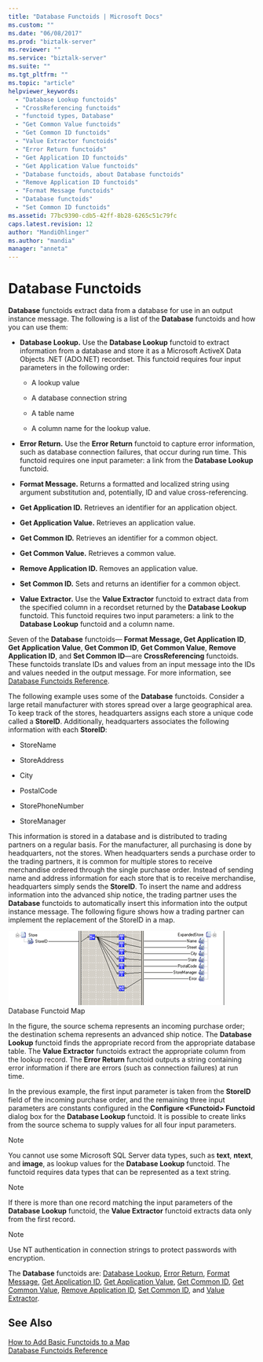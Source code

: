 ```yaml
---
title: "Database Functoids | Microsoft Docs"
ms.custom: ""
ms.date: "06/08/2017"
ms.prod: "biztalk-server"
ms.reviewer: ""
ms.service: "biztalk-server"
ms.suite: ""
ms.tgt_pltfrm: ""
ms.topic: "article"
helpviewer_keywords: 
  - "Database Lookup functoids"
  - "CrossReferencing functoids"
  - "functoid types, Database"
  - "Get Common Value functoids"
  - "Get Common ID functoids"
  - "Value Extractor functoids"
  - "Error Return functoids"
  - "Get Application ID functoids"
  - "Get Application Value functoids"
  - "Database functoids, about Database functoids"
  - "Remove Application ID functoids"
  - "Format Message functoids"
  - "Database functoids"
  - "Set Common ID functoids"
ms.assetid: 77bc9390-cdb5-42ff-8b28-6265c51c79fc
caps.latest.revision: 12
author: "MandiOhlinger"
ms.author: "mandia"
manager: "anneta"
---
```

# Database Functoids
**Database** functoids extract data from a database for use in an output instance message. The following is a list of the **Database** functoids and how you can use them:  
  
-   **Database Lookup.** Use the **Database Lookup** functoid to extract information from a database and store it as a Microsoft ActiveX Data Objects .NET (ADO.NET) recordset. This functoid requires four input parameters in the following order:  
  
    -   A lookup value  
  
    -   A database connection string  
  
    -   A table name  
  
    -   A column name for the lookup value.  
  
-   **Error Return.** Use the **Error Return** functoid to capture error information, such as database connection failures, that occur during run time. This functoid requires one input parameter: a link from the **Database Lookup** functoid.  
  
-   **Format Message.** Returns a formatted and localized string using argument substitution and, potentially, ID and value cross-referencing.  
  
-   **Get Application ID.** Retrieves an identifier for an application object.  
  
-   **Get Application Value.** Retrieves an application value.  
  
-   **Get Common ID.** Retrieves an identifier for a common object.  
  
-   **Get Common Value.** Retrieves a common value.  
  
-   **Remove Application ID.** Removes an application value.  
  
-   **Set Common ID.** Sets and returns an identifier for a common object.  
  
-   **Value Extractor.** Use the **Value Extractor** functoid to extract data from the specified column in a recordset returned by the **Database Lookup** functoid. This functoid requires two input parameters: a link to the **Database Lookup** functoid and a column name.  
  
 Seven of the **Database** functoids— **Format Message, Get Application ID**, **Get Application Value**, **Get Common ID**, **Get Common Value**, **Remove Application ID**, and **Set Common ID**—are **CrossReferencing** functoids. These functoids translate IDs and values from an input message into the IDs and values needed in the output message. For more information, see [Database Functoids Reference](../core/database-functoids-reference.md).  
  
 The following example uses some of the **Database** functoids. Consider a large retail manufacturer with stores spread over a large geographical area. To keep track of the stores, headquarters assigns each store a unique code called a **StoreID**. Additionally, headquarters associates the following information with each **StoreID**:  
  
-   StoreName  
  
-   StoreAddress  
  
-   City  
  
-   PostalCode  
  
-   StorePhoneNumber  
  
-   StoreManager  
  
 This information is stored in a database and is distributed to trading partners on a regular basis. For the manufacturer, all purchasing is done by headquarters, not the stores. When headquarters sends a purchase order to the trading partners, it is common for multiple stores to receive merchandise ordered through the single purchase order. Instead of sending name and address information for each store that is to receive merchandise, headquarters simply sends the **StoreID**. To insert the name and address information into the advanced ship notice, the trading partner uses the **Database** functoids to automatically insert this information into the output instance message. The following figure shows how a trading partner can implement the replacement of the StoreID in a map.  
  
 ![Map showing  different database functoids.](../core/media/origdbfunctoids.gif "origdbfunctoids")  
Database Functoid Map  
  
 In the figure, the source schema represents an incoming purchase order; the destination schema represents an advanced ship notice. The **Database Lookup** functoid finds the appropriate record from the appropriate database table. The **Value Extractor** functoids extract the appropriate column from the lookup record. The **Error Return** functoid outputs a string containing error information if there are errors (such as connection failures) at run time.  
  
 In the previous example, the first input parameter is taken from the **StoreID** field of the incoming purchase order, and the remaining three input parameters are constants configured in the **Configure \<Functoid> Functoid** dialog box for the **Database Lookup** functoid. It is possible to create links from the source schema to supply values for all four input parameters.  
  
> [!NOTE]
>  You cannot use some Microsoft SQL Server data types, such as **text**, **ntext**, and **image**, as lookup values for the **Database Lookup** functoid. The functoid requires data types that can be represented as a text string.  
  
> [!NOTE]
>  If there is more than one record matching the input parameters of the **Database Lookup** functoid, the **Value Extractor** functoid extracts data only from the first record.  
  
> [!NOTE]
>  Use NT authentication in connection strings to protect passwords with encryption.  
  
 The **Database** functoids are: [Database Lookup](../core/database-lookup-functoid.md), [Error Return](../core/error-return-functoid.md), [Format Message](../core/format-message-functoid.md), [Get Application ID](../core/get-application-id-functoid.md), [Get Application Value](../core/get-application-value-functoid.md), [Get Common ID](../core/get-common-id-functoid.md), [Get Common Value](../core/get-common-value-functoid.md), [Remove Application ID](../core/remove-application-id.md), [Set Common ID](../core/set-common-id-functoid.md), and [Value Extractor](../core/value-extractor-functoid.md).  
  
## See Also  
 [How to Add Basic Functoids to a Map](../core/how-to-add-basic-functoids-to-a-map.md)   
 [Database Functoids Reference](../core/database-functoids-reference.md)